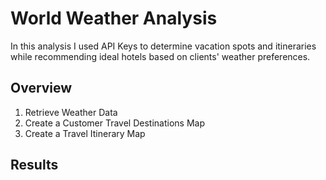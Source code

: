 # World Weather Analysis
In this analysis I used API Keys to determine vacation spots and itineraries while recommending ideal hotels based on clients' weather preferences.

## Overview
1. Retrieve Weather Data
2. Create a Customer Travel Destinations Map
3. Create a Travel Itinerary Map

## Results
